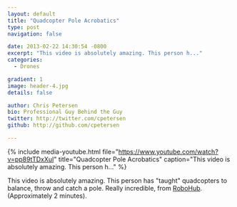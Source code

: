 ```yaml
---
layout: default
title: "Quadcopter Pole Acrobatics"
type: post
navigation: false

date: 2013-02-22 14:30:54 -0800
excerpt: "This video is absolutely amazing. This person h..."
categories:
  - Drones

gradient: 1
image: header-4.jpg
details: false

author: Chris Petersen
bio: Professional Guy Behind the Guy
twitter: http://twitter.com/cpetersen
github: http://github.com/cpetersen

---
```


{% include media-youtube.html file="https://www.youtube.com/watch?v=pp89tTDxXuI" title="Quadcopter Pole Acrobatics" caption="This video is absolutely amazing. This person h..." %}

This video is absolutely amazing. This person has "taught" quadcopters to balance, throw and catch a pole. Really incredible, from  [RoboHub](http://robohub.org/video-throwing-and-catching-an-inverted-pendulum-with-quadrocopters/). (Approximately 2 minutes).
